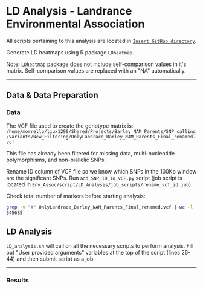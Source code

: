 # LD Analysis - Landrance Environmental Association

All scripts pertaining to this analysis are located in [`Insert GitHub directory`]().

Generate LD heatmaps using R package `LDheatmap`.

Note: `LDheatmap` package does not include self-comparison values in it's matrix. Self-comparison values are replaced with an "NA" automatically.

---

## Data & Data Preparation

### Data

The VCF file used to create the genotype matrix is: `/home/morrellp/liux1299/Shared/Projects/Barley_NAM_Parents/SNP_calling/Variants/New_Filtering/OnlyLandrace_Barley_NAM_Parents_Final_renamed.vcf`

This file has already been filtered for missing data, multi-nucleotide polymorphisms, and non-biallelic SNPs.

Rename ID column of VCF file so we know which SNPs in the 100Kb window are the significant SNPs. Run `add_SNP_ID_To_VCF.py` script (job script is located in `Env_Assoc/script/LD_Analysis/job_scripts/rename_vcf_id.job`).

Check total number of markers before starting analysis:

```bash
grep -v "#" OnlyLandrace_Barley_NAM_Parents_Final_renamed.vcf | wc -l
645685
```

## LD Analysis

`LD_analysis.sh` will call on all the necessary scripts to perform analysis. Fill out "User provided arguments" variables at the top of the script (lines 26-44) and then submit script as a job.

---

### Results